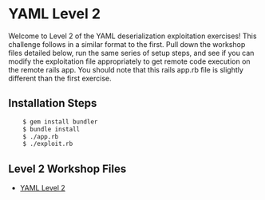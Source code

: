 # YAML Level 2

Welcome to Level 2 of the YAML deserialization exploitation exercises!  This challenge follows in a similar format to the first.  Pull down the workshop files detailed below, run the same series of setup steps, and see if you can modify the exploitation file appropriately to get remote code execution on the remote rails app.  You should note that this rails app.rb file is slightly different than the first exercise.

## Installation Steps
```bash
	$ gem install bundler
	$ bundle install
	$ ./app.rb
	$ ./exploit.rb
```

## Level 2 Workshop Files
* [YAML Level 2](https://github.com/trailofbits/securitybook/tree/master/ruby_security/yaml2)
